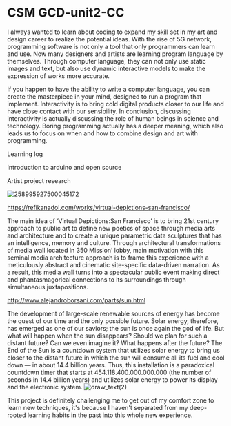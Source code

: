 # CSM GCD-unit2-CC
I always wanted to learn about coding to expand my skill set in my art and design career to realize the potential ideas.
With the rise of 5G network, programming software is not only a tool that only programmers can learn and use. Now many designers and artists are learning program language by themselves. Through computer language, they can not only use static images and text, but also use dynamic interactive models to make the expression of works more accurate.

If you happen to have the ability to write a computer language, you can create the masterpiece in your mind, designed to run a program that implement.
Interactivity is to bring cold digital products closer to our life and have close contact with our sensibility. In conclusion, discussing interactivity is actually discussing the role of human beings in science and technology. Boring programming actually has a deeper meaning, which also leads us to focus on when and how to combine design and art with programming.

Learning log

Introduction to arduino and open source

Artist project research

![258995927500045172](https://user-images.githubusercontent.com/93599833/140442648-11ecdd89-b2fa-427c-a017-02f83ca488b3.jpg)

https://refikanadol.com/works/virtual-depictions-san-francisco/

The main idea of ‘Virtual Depictions:San Francisco’ is to bring 21st century approach to public art to define new poetics of space through media arts and architecture and to create a unique parametric data sculptures that has an intelligence, memory and culture. Through architectural transformations of media wall located in 350 Mission’ lobby, main motivation with this seminal media architecture approach is to frame this experience with a meticulously abstract and cinematic site-specific data-driven narration. As a result, this media wall turns into a spectacular public event making direct and phantasmagorical connections to its surroundings through simultaneous juxtapositions.

http://www.alejandroborsani.com/parts/sun.html

The development of large-scale renewable sources of energy has become the quest of our time and the only possible future. Solar energy, therefore, has emerged as one of our saviors; the sun is once again the god of life. But what will happen when the sun disappears? Should we plan for such a distant future? Can we even imagine it? What happens after the future?
The End of the Sun is a countdown system that utilizes solar energy to bring us closer to the distant future in which the sun will consume all its fuel and cool down — in about 14.4 billion years. Thus, this installation is a paradoxical countdown timer that starts at 454.118.400.000.000.000 (the number of seconds in 14.4 billion years) and utilizes solar energy to power its display and the electronic system.
![draw_text(2)](https://user-images.githubusercontent.com/93599833/140449898-4a95cc69-8a4c-47a6-8a47-4bb8041e0055.png)

This project is definitely challenging me to get out of my comfort zone to learn new techniques, it's because I haven't separated from my deep-rooted learning habits in the past into this whole new experience.
